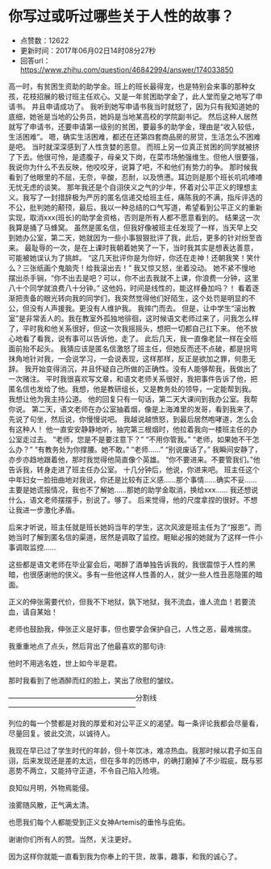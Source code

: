 # 你写过或听过哪些关于人性的故事？
- 点赞数：12622
- 更新时间：2017年06月02日14时08分27秒
- 回答url：https://www.zhihu.com/question/46842994/answer/174033850
<body>
 <p data-pid="IXijQi3n">高一时，有贫困生资助的助学金。班上的班长最得宠，也是特别会来事的那种女孩，花枝招展的极讨班主任欢心。又是一年贫困助学金了，此人堂而皇之地写了申请书。 并且申请成功了。 我听到她写申请书我当时就怒了，因为只有我知道她的底细，她爸是当地的公务员，她妈是当地某高校的学院副书记。 然后这种人居然就写了申请书，还要申请第一级别的贫困，要最多的助学金，理由是“收入较低，生活困难”。 嗯，确实生活困难，都还在还第四套商品房的房贷，生活怎么不困难是吧。 当时就深深感到了人性贪婪的恶意。 而班上另一位真正贫困的同学就被挤了下去。他很可怜，是遗腹子，母亲又下岗，在菜市场勉强维生。但他人很要强，我说你为什么不去反映，他咬咬牙，说算了吧，不和他们有势力的争。 那时候我看到了他眼里的不屈，无奈，辛酸，忍耐，以及愤懑。耳边则是那个班长叽叽喳喳无忧无虑的谈笑。 那年我还是个自诩侠义之气的少年，怀着对公平正义的理想主义。我写了一封措辞极为严厉的匿名信递交给班主任，痛陈我的不满，指斥评选的不公，批判她的颟顸，最后，我以一种总结的口气写道，希望看到公平正义的重新实现，取消xxx(班长)的助学金资格，否则是所有人都不愿意看到的。 结果这一次我算是捅了马蜂窝。 虽然是匿名信，但我好像被班主任发现了一样，当天早上交到她办公室，第二天，她就因为一些小事狠狠批评了我，此后，更多的针对纷至沓来。 最耻辱的一次，是在上课时我朝着她笑了一下，当时我其实是想表达善意，可能被她误认为了挑衅。 “这几天批评你是为你好，你还在走神！还朝我笑！笑什么？三张纸画个鬼脑壳！给我滚出去！” 我又惊又怒，坐着没动。 她不紧不慢地摆出杀手锏，“你不出去是吧？可以，你不出去我就不上课，你浪费一分钟，这里八十个同学就浪费八十分钟。” 这他妈，时间是线性的，能这样叠加吗？！ 看着逐渐把责备的眼光转向我的同学们，我突然觉得他们好陌生，这个处罚是明显的不公，但没有人声援我。更没有人维护我。 我摔门而去。 但是，让中学生“滚出教室”是非常丢人的。我在教室外孤独地徘徊，这时候语文老师过来了，问我怎么样了，平时我和他关系很好，但这一次我摇摇头，想把一切都自己扛下来。 他不放心地看了看我，说有事可以告诉他，走了。 此后几天，我一直像老鼠一样在全班面前抬不起头。 我猜应该是匿名信激怒了班主任，但她反而还不点破，都是拐弯抹角地针对我，一会说学习，一会说表现，这样那样，反正是欲加之罪，何患无辞。 我开始变得消沉，并且怀疑自己所做的正确性。没有人能够帮我，我做出了一次赌注。 平时我很喜欢写文章，和语文老师关系很好，我把事件告诉了他，把匿名信也发给了他。我想，他是教研组长，又是教务处的领导，一定能帮到我。 我想让他为我主持公道。 他的回复只有一句话，第二天大课间到我办公室。我帮你说。 第二天，语文老师在办公室抽着烟，像是上海滩里的发哥，看到我来了，先说了句坐，然后说，你慢慢说吧。 我越说越愤怒，到最后居然咆哮道，怎么会有这种人！ 他一直安安静静地听，抽完第三根烟时，他拉着我向一楼班主任的办公室走过去。 “老师，您是不是要注意下？” “不用你管我。” “老师，如果她不干怎么办？” “有教务处为你撑腰。她不敢。” “老师……” “别说废话了。” 我瞬间安静了，亦步亦趋地跟着他，那时我觉得他简直像个英雄。 “你不要进来。不要管我们。”他告诉我，转身走进了班主任办公室。 十几分钟后，他说，你进来吧。 班主任这个中年妇女一脸扭曲地对我说，你还是比较有正义感……那个事情……确实不妥……主要是她谎报情况，我也不了解她……那她的助学金取消，换给xxx…… 我还想说什么，语文老师摆摆手，别说了。够了。 后来觉得，他的尺度拿捏的很好。不想让我进一步激化矛盾。</p>
 <p data-pid="9XbCz1Wg">后来才听说，班主任就是班长她妈当年的学生，这次风波是班主任为了“报恩”。而她当时了解到匿名信的渠道，居然是调取了监控。睚眦必报的她就为了这样一件小事调取监控……</p>
 <p data-pid="FDi8oOCK">这些都是语文老师在毕业宴会后，喝醉了酒单独告诉我的，我很震惊于人性的黑暗，也很感谢他的侠义。多有一些他这样人性善的人，就少一些人性丑恶隐匿的暗面。</p>
 <p data-pid="DBu-I4Tc">正义的伸张需要代价，但我不下地狱，孰下地狱，我不流血，谁人流血！若要流血，请自某始！</p>
 <p data-pid="1Hgzluxw">老师也鼓励我，伸张正义是好事，但也要学会保护自己，人性之恶，最难揣度。</p>
 <p data-pid="drwN8Xte">我重重地点了点头，然后背出了他最喜欢的那句诗:</p>
 <p data-pid="PiOKNfGb">他时不用逃名姓，世上如今半是君。</p>
 <p data-pid="bNL7ONvC">那时我看到了他酒醉而红的脸上，笑出了欣慰的皱纹。</p>
 <p data-pid="Hpp4Pr90">——————————————————分割线——————————————————</p>
 <p data-pid="yaQqdba7">列位的每一个赞都是对我的厚爱和对公平正义的渴望。每一条评论我都会尽量看，尽量回复。彼此交流，以诚待人。</p>
 <p data-pid="g4F19wVj">我现在早已过了学生时代的年龄，但十年饮冰，难凉热血。我那时候以君子如玉自诩，后来发现还是差的太远，但在多年的历练中，的确打磨掉了不少瑕疵，既与邪恶势不两立，又能持守正道，不令自己陷入险境。</p>
 <p data-pid="YNkViq7m">良知似月明，外物焉能侵。</p>
 <p data-pid="OGcexrro">浊雾随风散，正气满太清。</p>
 <p data-pid="qTWKM7hq">也愿我们每个人都能受到正义女神Artemis的垂怜与庇佑。</p>
 <p data-pid="RbFqsn7C">谢谢你们所有人的赞。当然，关注更好。</p>
 <p data-pid="TYJtU986">因为这样你就能一直看到我为你奉上的干货，故事，趣事，和我的诚心了。</p>
</body>